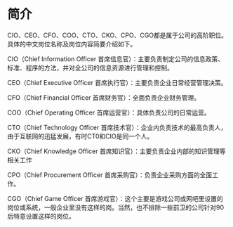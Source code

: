 # 简介

CIO、CEO、CFO、COO、CTO、CKO、CPO、CGO都是属于公司的高阶职位。具体的中文岗位名称及岗位内容简要介绍如下。

CIO（Chief Information Officer 首席信息官）：主要负责制定公司的信息政策、标准、程序的方法，并对全公司的信息资源进行管理和控制。

CEO（Chief Executive Officer 首席执行官）：主要负责企业日常经营管理决策。

CFO（Chief Financial Officer 首席财务官）：全面负责企业财务管理。

COO（Chief Operating Officer 首席运营官）：具体负责公司的日常运营。

CTO（Chief Technology Officer 首席技术官）：企业内负责技术的最高负责人，由于互联网的迅猛发展，有时CT0和CIO是同一个人。

CKO（Chief Knowledge Officer 首席知识官）：主要负责企业内部的知识管理等相关工作

CPO（Chief Procurement Officer 首席采购官）：负责企业采购方面的全面工作。

CGO（Chief Game Officer 首席游戏官）：这个主要是游戏公司或网吧里设置的岗位或系统，一般企业里没有这样的岗。当然，也不排除一些前卫的公司针对90后特意设置这样的岗位。